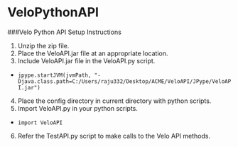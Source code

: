 # VeloPythonAPI

###Velo Python API Setup Instructions
1.	Unzip the zip file.
2.	Place the VeloAPI.jar file at an appropriate location.
3.	Include VeloAPI.jar file in the VeloAPI.py script.
  * `jpype.startJVM(jvmPath, "-Djava.class.path=C:/Users/raju332/Desktop/ACME/VeloAPI/JPype/VeloAPI.jar")`
4.	Place the config directory in current directory with python scripts.
5.	Import VeloAPI.py in your python scripts.
  * `import VeloAPI`
6.	Refer the TestAPI.py script to make calls to the Velo API methods.
